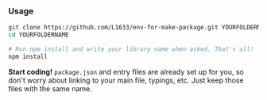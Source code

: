 
### Usage

```bash
git clone https://github.com/L1633/env-for-make-package.git YOURFOLDERNAME
cd YOURFOLDERNAME

# Run npm install and write your library name when asked. That's all!
npm install
```

**Start coding!** `package.json` and entry files are already set up for you, so don't worry about linking to your main file, typings, etc. Just keep those files with the same name.
